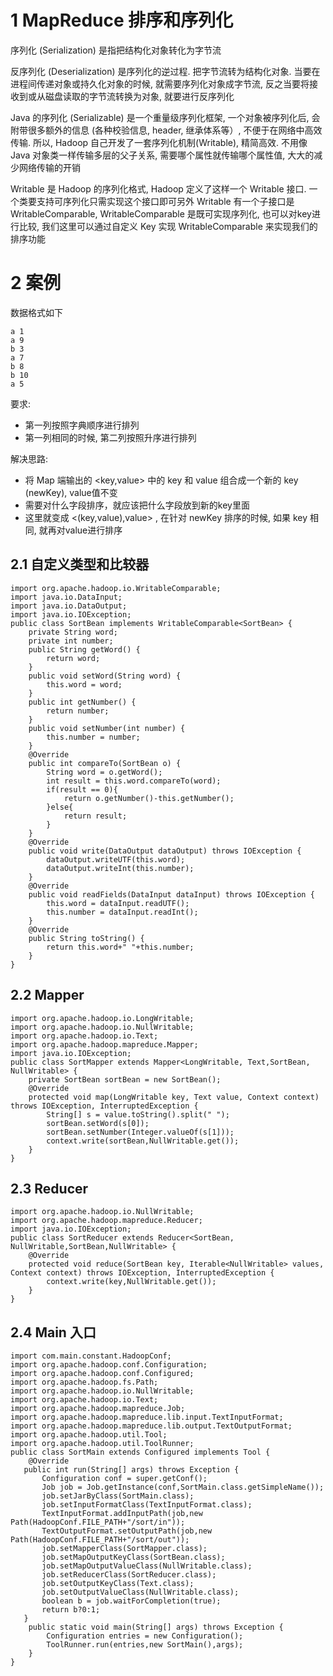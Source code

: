 # 1 MapReduce 排序和序列化
序列化 (Serialization) 是指把结构化对象转化为字节流

反序列化 (Deserialization) 是序列化的逆过程. 把字节流转为结构化对象. 当要在进程间传递对象或持久化对象的时候, 就需要序列化对象成字节流, 反之当要将接收到或从磁盘读取的字节流转换为对象, 就要进行反序列化

Java 的序列化 (Serializable) 是一个重量级序列化框架, 一个对象被序列化后, 会附带很多额外的信息 (各种校验信息, header, 继承体系等）, 不便于在网络中高效传输. 所以, Hadoop 自己开发了一套序列化机制(Writable), 精简高效. 不用像 Java 对象类一样传输多层的父子关系, 需要哪个属性就传输哪个属性值, 大大的减少网络传输的开销

Writable 是 Hadoop 的序列化格式, Hadoop 定义了这样一个 Writable 接口. 一个类要支持可序列化只需实现这个接口即可另外 Writable 有一个子接口是 WritableComparable, WritableComparable 是既可实现序列化, 也可以对key进行比较, 我们这里可以通过自定义 Key 实现 WritableComparable 来实现我们的排序功能

# 2 案例
数据格式如下
``` 
a 1
a 9
b 3
a 7
b 8
b 10
a 5
```
要求:
- 第一列按照字典顺序进行排列
- 第一列相同的时候, 第二列按照升序进行排列

解决思路:
- 将 Map 端输出的 <key,value> 中的 key 和 value 组合成一个新的 key (newKey), value值不变
- 需要对什么字段排序，就应该把什么字段放到新的key里面
- 这里就变成 <(key,value),value> , 在针对 newKey 排序的时候, 如果 key 相同, 就再对value进行排序

## 2.1 自定义类型和比较器
``` 
import org.apache.hadoop.io.WritableComparable;
import java.io.DataInput;
import java.io.DataOutput;
import java.io.IOException;
public class SortBean implements WritableComparable<SortBean> {
    private String word;
    private int number;
    public String getWord() {
        return word;
    }
    public void setWord(String word) {
        this.word = word;
    }
    public int getNumber() {
        return number;
    }
    public void setNumber(int number) {
        this.number = number;
    }
    @Override
    public int compareTo(SortBean o) {
        String word = o.getWord();
        int result = this.word.compareTo(word);
        if(result == 0){
            return o.getNumber()-this.getNumber();
        }else{
            return result;
        }
    }
    @Override
    public void write(DataOutput dataOutput) throws IOException {
        dataOutput.writeUTF(this.word);
        dataOutput.writeInt(this.number);
    }
    @Override
    public void readFields(DataInput dataInput) throws IOException {
        this.word = dataInput.readUTF();
        this.number = dataInput.readInt();
    }
    @Override
    public String toString() {
        return this.word+" "+this.number;
    }
}
```

## 2.2 Mapper
``` 
import org.apache.hadoop.io.LongWritable;
import org.apache.hadoop.io.NullWritable;
import org.apache.hadoop.io.Text;
import org.apache.hadoop.mapreduce.Mapper;
import java.io.IOException;
public class SortMapper extends Mapper<LongWritable, Text,SortBean, NullWritable> {
    private SortBean sortBean = new SortBean();
    @Override
    protected void map(LongWritable key, Text value, Context context) throws IOException, InterruptedException {
        String[] s = value.toString().split(" ");
        sortBean.setWord(s[0]);
        sortBean.setNumber(Integer.valueOf(s[1]));
        context.write(sortBean,NullWritable.get());
    }
}
```

## 2.3 Reducer
``` 
import org.apache.hadoop.io.NullWritable;
import org.apache.hadoop.mapreduce.Reducer;
import java.io.IOException;
public class SortReducer extends Reducer<SortBean, NullWritable,SortBean,NullWritable> {
    @Override
    protected void reduce(SortBean key, Iterable<NullWritable> values, Context context) throws IOException, InterruptedException {
        context.write(key,NullWritable.get());
    }
}
```

## 2.4 Main 入口
``` 
import com.main.constant.HadoopConf;
import org.apache.hadoop.conf.Configuration;
import org.apache.hadoop.conf.Configured;
import org.apache.hadoop.fs.Path;
import org.apache.hadoop.io.NullWritable;
import org.apache.hadoop.io.Text;
import org.apache.hadoop.mapreduce.Job;
import org.apache.hadoop.mapreduce.lib.input.TextInputFormat;
import org.apache.hadoop.mapreduce.lib.output.TextOutputFormat;
import org.apache.hadoop.util.Tool;
import org.apache.hadoop.util.ToolRunner;
public class SortMain extends Configured implements Tool { 
    @Override
   public int run(String[] args) throws Exception {
       Configuration conf = super.getConf();
       Job job = Job.getInstance(conf,SortMain.class.getSimpleName());
       job.setJarByClass(SortMain.class);
       job.setInputFormatClass(TextInputFormat.class);
       TextInputFormat.addInputPath(job,new Path(HadoopConf.FILE_PATH+"/sort/in"));
       TextOutputFormat.setOutputPath(job,new Path(HadoopConf.FILE_PATH+"/sort/out"));
       job.setMapperClass(SortMapper.class);
       job.setMapOutputKeyClass(SortBean.class);
       job.setMapOutputValueClass(NullWritable.class);
       job.setReducerClass(SortReducer.class);
       job.setOutputKeyClass(Text.class);
       job.setOutputValueClass(NullWritable.class);
       boolean b = job.waitForCompletion(true);
       return b?0:1;
   }
    public static void main(String[] args) throws Exception {
        Configuration entries = new Configuration();
        ToolRunner.run(entries,new SortMain(),args);
    }
}
```